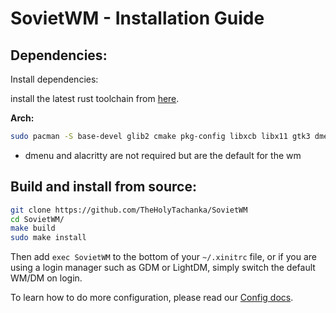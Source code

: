 # SovietWM - Installation Guide

## Dependencies:

Install dependencies:

install the latest rust toolchain from [here](https://rust-lang.org).

**Arch:**
```sh
sudo pacman -S base-devel glib2 cmake pkg-config libxcb libx11 gtk3 dmenu alacritty
```

* dmenu and alacritty are not required but are the default for the wm

## Build and install from source:

```sh
git clone https://github.com/TheHolyTachanka/SovietWM
cd SovietWM/
make build
sudo make install
```

Then add `exec SovietWM` to the bottom of your `~/.xinitrc` file, or if you are using a login manager such as GDM or LightDM, simply switch the default WM/DM on login.

To learn how to do more configuration, please read our [Config docs](https://theholytachanka.github.io/SovietWM/configure).
